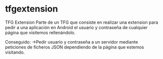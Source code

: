 tfgextension
============

TFG Extension
Parte de un TFG que consiste en realizar una extension para pedir a una aplicación en Android 
el usuario y contraseña de cualquier página que visitemos rellenándolo.

Conseguido: 
  ->Pedir usuario y contraseña a un servidor mediante peticiones de ficheros JSON dependiendo de la página que estemos visitando.
